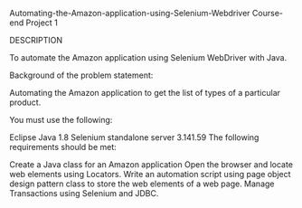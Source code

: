 Automating-the-Amazon-application-using-Selenium-Webdriver
Course-end Project 1

DESCRIPTION

To automate the Amazon application using Selenium WebDriver with Java.

Background of the problem statement:

Automating the Amazon application to get the list of types of a particular product.

You must use the following:

Eclipse Java 1.8 Selenium standalone server 3.141.59 The following requirements should be met:

Create a Java class for an Amazon application Open the browser and locate web elements using Locators. Write an automation script using page object design pattern class to store the web elements of a web page. Manage Transactions using Selenium and JDBC.
